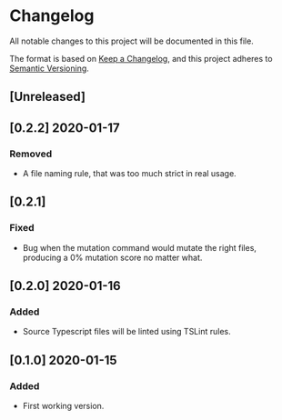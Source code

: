 # Changelog

All notable changes to this project will be documented in this file.

The format is based on [Keep a Changelog](https://keepachangelog.com/en/1.0.0/),
and this project adheres to [Semantic Versioning](https://semver.org/spec/v2.0.0.html).

## [Unreleased]

## [0.2.2] 2020-01-17

### Removed

- A file naming rule, that was too much strict in real usage.

## [0.2.1]

### Fixed

- Bug when the mutation command would mutate the right files, producing a 0% mutation score no matter what.

## [0.2.0] 2020-01-16

### Added

- Source Typescript files will be linted using TSLint rules.

## [0.1.0] 2020-01-15

### Added

- First working version.
